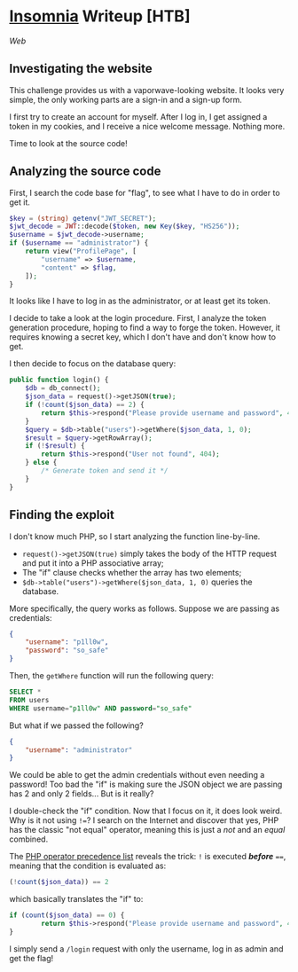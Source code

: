 # [Insomnia](https://app.hackthebox.com/challenges/Insomnia) Writeup [HTB]
_Web_

## Investigating the website
This challenge provides us with a vaporwave-looking website. 
It looks very simple, the only working parts are a sign-in and a sign-up form.

I first try to create an account for myself. After I log in, I get assigned a token in my cookies, and I receive a nice welcome message. Nothing more.

Time to look at the source code!

## Analyzing the source code
First, I search the code base for "flag", to see what I have to do in order to get it.
```php
$key = (string) getenv("JWT_SECRET");
$jwt_decode = JWT::decode($token, new Key($key, "HS256"));
$username = $jwt_decode->username;
if ($username == "administrator") {
    return view("ProfilePage", [
        "username" => $username,
        "content" => $flag,
    ]);
}
```
It looks like I have to log in as the administrator, or at least get its token. 

I decide to take a look at the login procedure. First, I analyze the token generation procedure, hoping to find a way to forge the token. However, it requires knowing a secret key, which I don't have and don't know how to get.

I then decide to focus on the database query:
```php
public function login() {
    $db = db_connect();
    $json_data = request()->getJSON(true);
    if (!count($json_data) == 2) {
        return $this->respond("Please provide username and password", 404);
    }
    $query = $db->table("users")->getWhere($json_data, 1, 0);
    $result = $query->getRowArray();
    if (!$result) {
        return $this->respond("User not found", 404);
    } else {
        /* Generate token and send it */
    }
}
```

## Finding the exploit
I don't know much PHP, so I start analyzing the function line-by-line.
- `request()->getJSON(true)` simply takes the body of the HTTP request and put it into a PHP associative array;
- The "if" clause checks whether the array has two elements;
- `$db->table("users")->getWhere($json_data, 1, 0)` queries the database.

More specifically, the query works as follows. Suppose we are passing as credentials:
```json
{
    "username": "p1ll0w",
    "password": "so_safe"
}
```
Then, the `getWhere` function will run the following query:
```sql
SELECT *
FROM users
WHERE username="p1ll0w" AND password="so_safe"
```

But what if we passed the following?
```json
{
    "username": "administrator"
}
```
We could be able to get the admin credentials without even needing a password! Too bad the "if" is making sure the JSON object we are passing has 2 and only 2 fields... But is it really?

I double-check the "if" condition. Now that I focus on it, it does look weird. Why is it not using `!=`? I search on the Internet and discover that yes, PHP has the classic "not equal" operator, meaning this is just a _not_ and an _equal_ combined. 

The [PHP operator precedence list](https://www.php.net/manual/en/language.operators.precedence.php) reveals the trick: `!` is executed *__before__* `==`, meaning that the condition is evaluated as:
```php
(!count($json_data)) == 2
```
which basically translates the "if" to:
```php
if (count($json_data) == 0) {
        return $this->respond("Please provide username and password", 404);
}
```

I simply send a `/login` request with only the username, log in as admin and get the flag!
